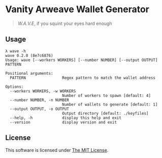 # Vanity Arweave Wallet Generator

> _W.A.V.E_, if you squint your eyes hard enough

## Usage

```
λ wave -h
wave 0.2.0 (8e7c6876)
Usage: wave [--workers WORKERS] [--number NUMBER] [--output OUTPUT] PATTERN

Positional arguments:
  PATTERN                Regex pattern to match the wallet address

Options:
  --workers WORKERS, -w WORKERS
                         Number of workers to spawn [default: 4]
  --number NUMBER, -n NUMBER
                         Number of wallets to generate [default: 1]
  --output OUTPUT, -o OUTPUT
                         Output directory [default: ./keyfiles]
  --help, -h             display this help and exit
  --version              display version and exit
```

## License

This software is licensed under [The MIT License](./LICENSE).
